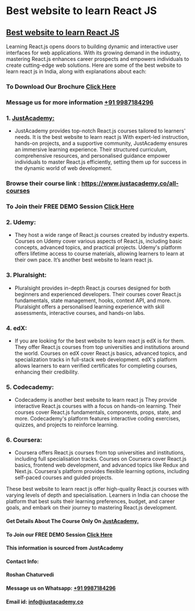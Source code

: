 # Best website to learn React JS
## [Best website to learn React JS](https://www.justacademy.co/course-detail/react-js-training)
Learning React.js opens doors to building dynamic and interactive user interfaces for web applications. With its growing demand in the industry, mastering React.js enhances career prospects and empowers individuals to create cutting-edge web solutions. Here are some of the best website to learn react js in India, along with explanations about each:

### To Download Our Brochure [Click Here](https://www.justacademy.co/download-brochure-for-free)
### Message us for more information [+91 9987184296](https://api.whatsapp.com/send?phone=9987184296)

### 1. [JustAcademy:](https://www.justacademy.co/)
   - JustAcademy provides top-notch React.js courses tailored to learners' needs. It is the best website to learn react js With expert-led instruction, hands-on projects, and a supportive community, JustAcademy ensures an immersive learning experience. Their structured curriculum, comprehensive resources, and personalised guidance empower individuals to master React.js efficiently, setting them up for success in the dynamic world of web development.

### Browse their course link : https://www.justacademy.co/all-courses 
### To Join their FREE DEMO Session [Click Here](https://www.justacademy.co/register-for-course-demo)

### 2. Udemy:
   - They host a wide range of React.js courses created by industry experts. Courses on Udemy cover various aspects of React.js, including basic concepts, advanced topics, and practical projects. Udemy's platform offers lifetime access to course materials, allowing learners to learn at their own pace. It’s another best website to learn react js.

### 3. Pluralsight:
   - Pluralsight provides in-depth React.js courses designed for both beginners and experienced developers. Their courses cover React.js fundamentals, state management, hooks, context API, and more. Pluralsight offers a personalised learning experience with skill assessments, interactive courses, and hands-on labs.

### 4. edX:
   - If you  are looking for the best website to learn react js edX is for them. They offer React.js courses from top universities and institutions around the world. Courses on edX cover React.js basics, advanced topics, and specialization tracks in full-stack web development. edX's platform allows learners to earn verified certificates for completing courses, enhancing their credibility.

### 5. Codecademy:
   - Codecademy is another best website to learn react js They provide interactive React.js courses with a focus on hands-on learning. Their courses cover React.js fundamentals, components, props, state, and more. Codecademy's platform features interactive coding exercises, quizzes, and projects to reinforce learning.

### 6. Coursera:
   - Coursera offers React.js courses from top universities and institutions, including full specialisation tracks. Courses on Coursera cover React.js basics, frontend web development, and advanced topics like Redux and Next.js. Coursera's platform provides flexible learning options, including self-paced courses and guided projects.

These best website to learn react js offer high-quality React.js courses with varying levels of depth and specialisation. Learners in India can choose the platform that best suits their learning preferences, budget, and career goals, and embark on their journey to mastering React.js development.

#### Get Details About The Course Only On [JustAcademy.](https://www.justacademy.co/)
#### To Join our FREE DEMO Session [Click Here](https://www.justacademy.co/register-for-course-demo)
#### This information is sourced from JustAcademy
#### Contact Info:
#### Roshan Chaturvedi
#### Message us on Whatsapp: [+91 9987184296](https://api.whatsapp.com/send?phone=9987184296)
#### Email id: info@justacademy.co
